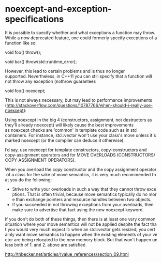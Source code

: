 # noexcept-and-exception-specifications

It is possible to specify whether and what exceptions a function may
throw. While a now deprecated feature, one could formerly specify
exceptions of a function like so:

void foo() throw();

void bar() throw(std::runtime_error);

However, this lead to certain problems and is thus no longer
supported. Nevertheless, in C++11 you can still specify that a function
will not throw any exception (nothrow guarantee):

void foo() noexcept;

This is not always necessary, but may lead to performance improvements
(http://stackoverflow.com/questions/10787766/when-should-i-really-use-noexcept):

Using noexcept in the big 4 (constructors, assignment, not destructors
as they'll already noexcept) will likely cause the best improvements
as noexcept checks are 'common' in template code such as in std
containers. For instance, std::vector won't use your class's move unless
it's marked noexcept (or the compiler can deduce it otherwise).

I’d say, use noexcept for template constructors, copy-constructors and
copy-assignment operators and for MOVE OVERLOADS (CONSTRUCTORS/
COPY-ASSIGNMENT OPERATORS).

When you overload the copy constructor and the copy assignment operator of a class for the sake of move semantics, it is very much recommended that you do the following:

-   Strive to write your overloads in such a way that they cannot throw exceptions. That is often trivial, because move semantics typically do no more than exchange pointers and resource handles between two objects.
-   If you succeeded in not throwing exceptions from your overloads, then make sure to advertise that fact using the new noexcept keyword.

If you don't do both of these things, then there is at least one very common situation where your move semantics will not be applied despite the fact that you would very much expect it: when an std::vector gets resized, you certainly want move semantics to happen when the existing elements of your vector are being relocated to the new memory block. But that won't happen unless both of 1. and 2. above are satisfied.

http://thbecker.net/articles/rvalue_references/section_09.html
